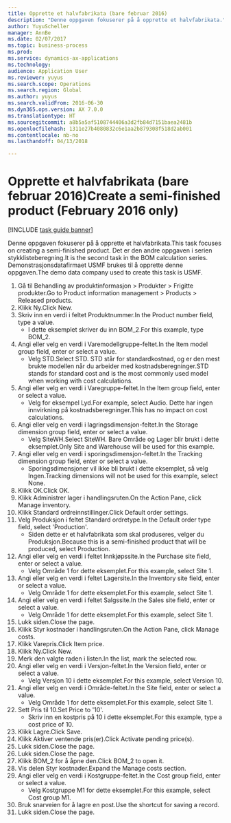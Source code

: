```yaml
--- 
title: Opprette et halvfabrikata (bare februar 2016)
description: "Denne oppgaven fokuserer på å opprette et halvfabrikata."
author: YuyuScheller
manager: AnnBe
ms.date: 02/07/2017
ms.topic: business-process
ms.prod: 
ms.service: dynamics-ax-applications
ms.technology: 
audience: Application User
ms.reviewer: yuyus
ms.search.scope: Operations
ms.search.region: Global
ms.author: yuyus
ms.search.validFrom: 2016-06-30
ms.dyn365.ops.version: AX 7.0.0
ms.translationtype: HT
ms.sourcegitcommit: a8b5a5af5108744406a3d2fb84d7151baea2481b
ms.openlocfilehash: 1311e27b4080832c6e1aa2b879308f518d2ab001
ms.contentlocale: nb-no
ms.lasthandoff: 04/13/2018

---
```

# <a name="create-a-semi-finished-product-february-2016-only"></a><span data-ttu-id="dcabb-103">Opprette et halvfabrikata (bare februar 2016)</span><span class="sxs-lookup"><span data-stu-id="dcabb-103">Create a semi-finished product (February 2016 only)</span></span>

[!INCLUDE [task guide banner](../../includes/task-guide-banner.md)]

<span data-ttu-id="dcabb-104">Denne oppgaven fokuserer på å opprette et halvfabrikata.</span><span class="sxs-lookup"><span data-stu-id="dcabb-104">This task focuses on creating a semi-finished product.</span></span> <span data-ttu-id="dcabb-105">Det er den andre oppgaven i serien stykklisteberegning.</span><span class="sxs-lookup"><span data-stu-id="dcabb-105">It is the second task in the BOM calculation series.</span></span> <span data-ttu-id="dcabb-106">Demonstrasjonsdatafirmaet USMF brukes til å opprette denne oppgaven.</span><span class="sxs-lookup"><span data-stu-id="dcabb-106">The demo data company used to create this task is USMF.</span></span>

1. <span data-ttu-id="dcabb-107">Gå til Behandling av produktinformasjon > Produkter > Frigitte produkter.</span><span class="sxs-lookup"><span data-stu-id="dcabb-107">Go to Product information management > Products > Released products.</span></span>
2. <span data-ttu-id="dcabb-108">Klikk Ny.</span><span class="sxs-lookup"><span data-stu-id="dcabb-108">Click New.</span></span>
3. <span data-ttu-id="dcabb-109">Skriv inn en verdi i feltet Produktnummer.</span><span class="sxs-lookup"><span data-stu-id="dcabb-109">In the Product number field, type a value.</span></span>
    * <span data-ttu-id="dcabb-110">I dette eksemplet skriver du inn BOM_2.</span><span class="sxs-lookup"><span data-stu-id="dcabb-110">For this example, type BOM_2.</span></span>  
4. <span data-ttu-id="dcabb-111">Angi eller velg en verdi i Varemodellgruppe-feltet.</span><span class="sxs-lookup"><span data-stu-id="dcabb-111">In the Item model group field, enter or select a value.</span></span>
    * <span data-ttu-id="dcabb-112">Velg STD.</span><span class="sxs-lookup"><span data-stu-id="dcabb-112">Select STD.</span></span> <span data-ttu-id="dcabb-113">STD står for standardkostnad, og er den mest brukte modellen når du arbeider med kostnadsberegninger.</span><span class="sxs-lookup"><span data-stu-id="dcabb-113">STD stands for standard cost and is the most commonly used model when working with cost calculations.</span></span>  
5. <span data-ttu-id="dcabb-114">Angi eller velg en verdi i Varegruppe-feltet.</span><span class="sxs-lookup"><span data-stu-id="dcabb-114">In the Item group field, enter or select a value.</span></span>
    * <span data-ttu-id="dcabb-115">Velg for eksempel Lyd.</span><span class="sxs-lookup"><span data-stu-id="dcabb-115">For example, select Audio.</span></span> <span data-ttu-id="dcabb-116">Dette har ingen innvirkning på kostnadsberegninger.</span><span class="sxs-lookup"><span data-stu-id="dcabb-116">This has no impact on cost calculations.</span></span>  
6. <span data-ttu-id="dcabb-117">Angi eller velg en verdi i lagringsdimensjon-feltet.</span><span class="sxs-lookup"><span data-stu-id="dcabb-117">In the Storage dimension group field, enter or select a value.</span></span>
    * <span data-ttu-id="dcabb-118">Velg SiteWH.</span><span class="sxs-lookup"><span data-stu-id="dcabb-118">Select SiteWH.</span></span> <span data-ttu-id="dcabb-119">Bare Område og Lager blir brukt i dette eksemplet.</span><span class="sxs-lookup"><span data-stu-id="dcabb-119">Only Site and Warehouse will be used for this example.</span></span>  
7. <span data-ttu-id="dcabb-120">Angi eller velg en verdi i sporingsdimensjon-feltet.</span><span class="sxs-lookup"><span data-stu-id="dcabb-120">In the Tracking dimension group field, enter or select a value.</span></span>
    * <span data-ttu-id="dcabb-121">Sporingsdimensjoner vil ikke bli brukt i dette eksemplet, så velg Ingen.</span><span class="sxs-lookup"><span data-stu-id="dcabb-121">Tracking dimensions will not be used for this example, select None.</span></span>  
8. <span data-ttu-id="dcabb-122">Klikk OK.</span><span class="sxs-lookup"><span data-stu-id="dcabb-122">Click OK.</span></span>
9. <span data-ttu-id="dcabb-123">Klikk Administrer lager i handlingsruten.</span><span class="sxs-lookup"><span data-stu-id="dcabb-123">On the Action Pane, click Manage inventory.</span></span>
10. <span data-ttu-id="dcabb-124">Klikk Standard ordreinnstillinger.</span><span class="sxs-lookup"><span data-stu-id="dcabb-124">Click Default order settings.</span></span>
11. <span data-ttu-id="dcabb-125">Velg Produksjon i feltet Standard ordretype.</span><span class="sxs-lookup"><span data-stu-id="dcabb-125">In the Default order type field, select 'Production'.</span></span>
    * <span data-ttu-id="dcabb-126">Siden dette er et halvfabrikata som skal produseres, velger du Produksjon.</span><span class="sxs-lookup"><span data-stu-id="dcabb-126">Because this is a semi-finished product that will be produced, select Production.</span></span>  
12. <span data-ttu-id="dcabb-127">Angi eller velg en verdi i feltet Innkjøpssite.</span><span class="sxs-lookup"><span data-stu-id="dcabb-127">In the Purchase site field, enter or select a value.</span></span>
    * <span data-ttu-id="dcabb-128">Velg Område 1 for dette eksemplet.</span><span class="sxs-lookup"><span data-stu-id="dcabb-128">For this example, select Site 1.</span></span>  
13. <span data-ttu-id="dcabb-129">Angi eller velg en verdi i feltet Lagersite.</span><span class="sxs-lookup"><span data-stu-id="dcabb-129">In the Inventory site field, enter or select a value.</span></span>
    * <span data-ttu-id="dcabb-130">Velg Område 1 for dette eksemplet.</span><span class="sxs-lookup"><span data-stu-id="dcabb-130">For this example, select Site 1.</span></span>  
14. <span data-ttu-id="dcabb-131">Angi eller velg en verdi i feltet Salgssite.</span><span class="sxs-lookup"><span data-stu-id="dcabb-131">In the Sales site field, enter or select a value.</span></span>
    * <span data-ttu-id="dcabb-132">Velg Område 1 for dette eksemplet.</span><span class="sxs-lookup"><span data-stu-id="dcabb-132">For this example, select Site 1.</span></span>  
15. <span data-ttu-id="dcabb-133">Lukk siden.</span><span class="sxs-lookup"><span data-stu-id="dcabb-133">Close the page.</span></span>
16. <span data-ttu-id="dcabb-134">Klikk Styr kostnader i handlingsruten.</span><span class="sxs-lookup"><span data-stu-id="dcabb-134">On the Action Pane, click Manage costs.</span></span>
17. <span data-ttu-id="dcabb-135">Klikk Varepris.</span><span class="sxs-lookup"><span data-stu-id="dcabb-135">Click Item price.</span></span>
18. <span data-ttu-id="dcabb-136">Klikk Ny.</span><span class="sxs-lookup"><span data-stu-id="dcabb-136">Click New.</span></span>
19. <span data-ttu-id="dcabb-137">Merk den valgte raden i listen.</span><span class="sxs-lookup"><span data-stu-id="dcabb-137">In the list, mark the selected row.</span></span>
20. <span data-ttu-id="dcabb-138">Angi eller velg en verdi i Versjon-feltet.</span><span class="sxs-lookup"><span data-stu-id="dcabb-138">In the Version field, enter or select a value.</span></span>
    * <span data-ttu-id="dcabb-139">Velg Versjon 10 i dette eksemplet.</span><span class="sxs-lookup"><span data-stu-id="dcabb-139">For this example, select Version 10.</span></span>  
21. <span data-ttu-id="dcabb-140">Angi eller velg en verdi i Område-feltet.</span><span class="sxs-lookup"><span data-stu-id="dcabb-140">In the Site field, enter or select a value.</span></span>
    * <span data-ttu-id="dcabb-141">Velg Område 1 for dette eksemplet.</span><span class="sxs-lookup"><span data-stu-id="dcabb-141">For this example, select Site 1.</span></span>  
22. <span data-ttu-id="dcabb-142">Sett Pris til 10.</span><span class="sxs-lookup"><span data-stu-id="dcabb-142">Set Price to '10'.</span></span>
    * <span data-ttu-id="dcabb-143">Skriv inn en kostpris på 10 i dette eksemplet.</span><span class="sxs-lookup"><span data-stu-id="dcabb-143">For this example, type a cost price of 10.</span></span>  
23. <span data-ttu-id="dcabb-144">Klikk Lagre.</span><span class="sxs-lookup"><span data-stu-id="dcabb-144">Click Save.</span></span>
24. <span data-ttu-id="dcabb-145">Klikk Aktiver ventende pris(er).</span><span class="sxs-lookup"><span data-stu-id="dcabb-145">Click Activate pending price(s).</span></span>
25. <span data-ttu-id="dcabb-146">Lukk siden.</span><span class="sxs-lookup"><span data-stu-id="dcabb-146">Close the page.</span></span>
26. <span data-ttu-id="dcabb-147">Lukk siden.</span><span class="sxs-lookup"><span data-stu-id="dcabb-147">Close the page.</span></span>
27. <span data-ttu-id="dcabb-148">Klikk BOM_2 for å åpne den.</span><span class="sxs-lookup"><span data-stu-id="dcabb-148">Click BOM_2 to open it.</span></span>
28. <span data-ttu-id="dcabb-149">Vis delen Styr kostnader.</span><span class="sxs-lookup"><span data-stu-id="dcabb-149">Expand the Manage costs section.</span></span>
29. <span data-ttu-id="dcabb-150">Angi eller velg en verdi i Kostgruppe-feltet.</span><span class="sxs-lookup"><span data-stu-id="dcabb-150">In the Cost group field, enter or select a value.</span></span>
    * <span data-ttu-id="dcabb-151">Velg Kostgruppe M1 for dette eksemplet.</span><span class="sxs-lookup"><span data-stu-id="dcabb-151">For this example, select Cost group M1.</span></span>  
30. <span data-ttu-id="dcabb-152">Bruk snarveien for å lagre en post.</span><span class="sxs-lookup"><span data-stu-id="dcabb-152">Use the shortcut for saving a record.</span></span>
31. <span data-ttu-id="dcabb-153">Lukk siden.</span><span class="sxs-lookup"><span data-stu-id="dcabb-153">Close the page.</span></span>


